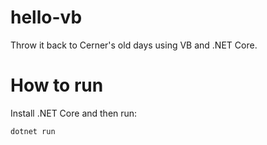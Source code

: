 # hello-vb

Throw it back to Cerner's old days using VB and .NET Core.

# How to run

Install .NET Core and then run:

```
dotnet run
```